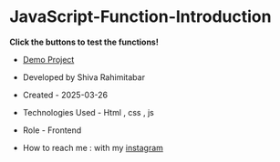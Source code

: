 # JavaScript-Function-Introduction
**Click the buttons to test the functions!**




- [Demo Project](https://rahimitabarshiva.github.io/JavaScript-Function-Introduction/)

- Developed by Shiva Rahimitabar

- Created - 2025-03-26

- Technologies Used - Html , css , js 

 

- Role - Frontend

- How to reach me : with my [instagram](https://www.instagram.com/shiva.rahimitabar.dev)
